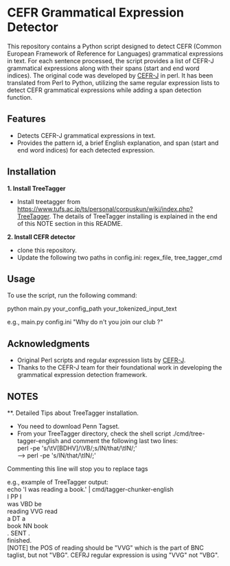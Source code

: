 # CEFR Grammatical Expression Detector

This repository contains a Python script designed to detect CEFR (Common European Framework of Reference for Languages) grammatical expressions in text. For each sentence processed, the script provides a list of CEFR-J grammatical expressions along with their spans (start and end word indices). The original code was developed by [CEFR-J](https://cefr-j.org/cefrj.html) in perl. It has been translated from Perl to Python, utilizing the same regular expression lists to detect CEFR grammatical expressions while adding a span detection function. 

## Features

- Detects CEFR-J grammatical expressions in text.
- Provides the pattern id, a brief English explanation, and span (start and end word indices) for each detected expression.

## Installation

**1. Install TreeTagger**   
- Install treetagger from https://www.tufs.ac.jp/ts/personal/corpuskun/wiki/index.php?TreeTagger. The details of TreeTagger installing is explained in the end of this NOTE section in this README.

**2. Install CEFR detector**
- clone this repository.
- Update the following two paths in config.ini: regex_file, tree_tagger_cmd


## Usage

To use the script, run the following command:

python main.py your_config_path your_tokenized_input_text

e.g., main.py config.ini "Why do n't you join our club ?"


## Acknowledgments

- Original Perl scripts and regular expression lists by [CEFR-J](https://cefr-j.org/cefrj.html).
- Thanks to the CEFR-J team for their foundational work in developing the grammatical expression detection framework.


## NOTES

**. Detailed Tips about TreeTagger installation.
- You need to download Penn Tagset. 
- From your TreeTagger directory, check the shell script ./cmd/tree-tagger-english and comment the following last two lines:  
   perl -pe 's/\tV[BDHV]/\VB/;s/IN\/that/\tIN/;'  
     --> perl -pe 's/IN\/that/\tIN/;' 

Commenting this line will stop you to replace tags 

e.g., example of TreeTagger output:  
echo 'I was reading a book.' | cmd/tagger-chunker-english  
I	PP	I  
was	VBD	be  
reading	VVG	read  
a	DT	a  
book	NN	book  
.	SENT	.  
	 finished.  
[NOTE] the POS of reading should be "VVG" which is the part of BNC taglist, but not "VBG". CEFRJ regular expression is using "VVG" not "VBG". 


